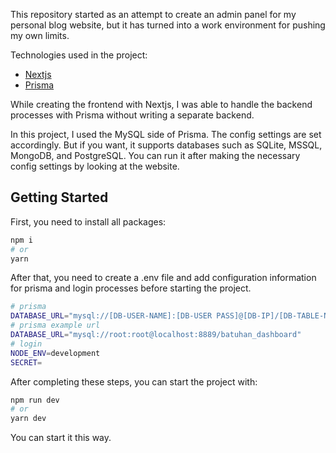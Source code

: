 This repository started as an attempt to create an admin panel for my personal blog website, but it has turned into a work environment for pushing my own limits.

Technologies used in the project:

- [Nextjs](https://nextjs.org/)
- [Prisma](https://www.prisma.io/)

While creating the frontend with Nextjs, I was able to handle the backend processes with Prisma without writing a separate backend.

In this project, I used the MySQL side of Prisma. The config settings are set accordingly. But if you want, it supports databases such as SQLite, MSSQL, MongoDB, and PostgreSQL. You can run it after making the necessary config settings by looking at the website.

## Getting Started

First, you need to install all packages:

```bash
npm i
# or
yarn
```

After that, you need to create a .env file and add configuration information for prisma and login processes before starting the project.

```bash
# prisma
DATABASE_URL="mysql://[DB-USER-NAME]:[DB-USER PASS]@[DB-IP]/[DB-TABLE-NAME]"
# prisma example url
DATABASE_URL="mysql://root:root@localhost:8889/batuhan_dashboard"
# login
NODE_ENV=development
SECRET=
```

After completing these steps, you can start the project with:

```bash
npm run dev
# or
yarn dev
```
You can start it this way.
